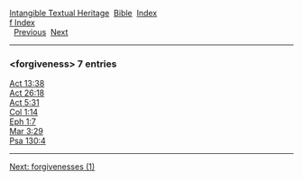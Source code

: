 [Intangible Textual Heritage](../../index)  [Bible](../index) 
[Index](index)   
[f Index](_f_)  
  [Previous](c04440)  [Next](c04442) 

------------------------------------------------------------------------

### &lt;forgiveness&gt; 7 entries

[Act 13:38](../kjv/act013.htm#038)  
[Act 26:18](../kjv/act026.htm#018)  
[Act 5:31](../kjv/act005.htm#031)  
[Col 1:14](../kjv/col001.htm#014)  
[Eph 1:7](../kjv/eph001.htm#007)  
[Mar 3:29](../kjv/mar003.htm#029)  
[Psa 130:4](../kjv/psa130.htm#004)  

------------------------------------------------------------------------

[Next: forgivenesses (1)](c04442)
